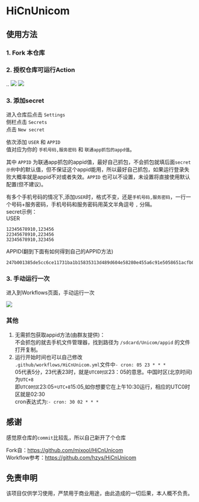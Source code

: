 # HiCnUnicom

## 使用方法

### 1. Fork 本仓库


### 2. 授权仓库可运行Action
..
![](https://github.com/peng4740/HiCnUnicom/raw/master/assets/actions1.png)
![](https://github.com/peng4740/HiCnUnicom/raw/master/assets/actions2.png)


### 3. 添加secret
进入仓库后点击 `Settings`  
侧栏点击 `Secrets`  
点击 `New secret`  

依次添加 `USER` 和 `APPID`  
值对应为你的 `手机号码,服务密码` 和 `联通app抓包的appd值`。 

其中 `APPID` 为联通app抓包的appid值，最好自己抓包，不会抓包就填后面```secret示例```中的默认值，但不保证这个appid能用，所以最好自己抓包，如果运行登录失败大概率就是appid不对或者失效。`APPID` 也可以不设置，未设置将直接使用默认配置(但不建议)。  

有多个手机号码的情况下,添加`USER`时，格式不变，还是`手机号码,服务密码`，一行一个号码+服务密码，手机号码和服务密码用英文半角逗号 `,` 分隔。  
secret示例：  
USER  
```
12345678910,123456
22345678910,223456
32345678910,323456
```
APPID(翻到下面有如何得到自己的APPID方法)  
```
247b001385de5cc6ce11731ba1b15835313d489d604e58280e455a6c91e5058651acfb0f0b77029c2372659c319e02645b54c0acc367e692ab24a546b83c302d
```


### 3. 手动运行一次
进入到Workflows页面，手动运行一次  

![](https://github.com/peng4740/HiCnUnicom/raw/master/assets/actions3.png)

### 其他

1. 无需抓包获取appid方法(由群友提供)：  
不会抓包的就去手机文件管理器，找到路径为 `/sdcard/Unicom/appid` 的文件打开复制。  
2. 运行开始时间也可以自己修改  
`.github/workflows/HiCnUnicom.yml`文件中`- cron: 05 23 * * *`  
05代表5分，23代表23时，就是`UTC0时区`23：05的意思。中国时区(北京时间)为`UTC+8`  
即`UTC0时区`23:05=`UTC+8`15:05,如你想要它在上午10:30运行，相应的UTC0时区就是02:30  
cron表达式为:`- cron: 30 02 * * *`  

## 感谢
感觉原仓库的`commit`比较乱，所以自己新开了个仓库  

Fork自：https://github.com/mixool/HiCnUnicom  
Workflow参考：https://github.com/hzys/HiCnUnicom  

## 免责申明
    
该项目仅供学习使用，严禁用于商业用途，由此造成的一切后果，本人概不负责。
